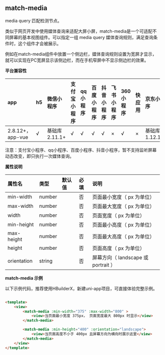 ## match-media

media query 匹配检测节点。

类似于网页开发中使用媒体查询来适配大屏小屏，match-media是一个可适配不同屏幕的基本视图组件。可以指定一组 media query 媒体查询规则，满足查询条件时，这个组件才会被展示。

例如在match-media组件中放置一个侧边栏，媒体查询规则设置为宽屏才显示，就可以实现在PC宽屏显示该侧边栏，而在手机窄屏中不显示侧边栏的效果。

**平台兼容性**

|app|h5|微信小程序|支付宝小程序|qq小程序|百度小程序|抖音小程序|飞书小程序|360小程序|快应用|京东小程序|元服务|小红书小程序|快手小程序|
|:-|:-|:-|:-|:-|:-|:-|:-|:-|:-|:-|:-|:-|:-:|
|2.8.12+，app-vue|√|基础库 2.11.1+|√|√|√|√|×|√|×|基础库 1.12.15+|x|x|x|

<!-- UNIAPPCOMJSON.match-media.compatibility -->

注意：支付宝小程序、qq小程序、百度小程序、抖音小程序，暂不支持监听屏幕动态改变，即只执行一次媒体查询。

**属性说明**

|属性名|类型|默认值|必填|说明|
|:-|:-|:-|:-|:-|
|min-width|number||否|页面最小宽度（ px 为单位）|
|max-width|number||否|页面最大宽度（ px 为单位）|
|width|number||否|页面宽度（ px 为单位）|
|min-height|number||否|页面最小高度（ px 为单位）|
|max-height|number||否|页面最大高度（ px 为单位）|
|height|number||否|页面高度（ px 为单位）|
|orientation|string||否|屏幕方向（ landscape 或 portrait ）|

**match-media 示例**

以下示例代码，推荐使用HBuilderX，新建uni-app项目，可直接体验完整示例。
```html

<template>
    <view>
        <match-media :min-width="375" :max-width="800" >
            <view>当页面最小宽度 375px， 页面宽度最大 800px 时显示</view>
        </match-media>

        <match-media :min-height="400" :orientation="landscape">
            <view>当页面高度不小于 400px 且屏幕方向为横向时展示这里</view>
        </match-media>
    </view>
</template>
```
